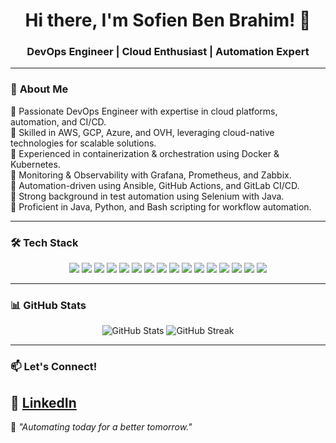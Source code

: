 <h1 align="center">Hi there, I'm Sofien Ben Brahim! 👋</h1>
<h3 align="center">DevOps Engineer | Cloud Enthusiast | Automation Expert</h3>

---

### 🚀 **About Me**
🔹 Passionate DevOps Engineer with expertise in cloud platforms, automation, and CI/CD.  
🔹 Skilled in AWS, GCP, Azure, and OVH, leveraging cloud-native technologies for scalable solutions.  
🔹 Experienced in containerization & orchestration using Docker & Kubernetes.  
🔹 Monitoring & Observability with Grafana, Prometheus, and Zabbix.  
🔹 Automation-driven using Ansible, GitHub Actions, and GitLab CI/CD.  
🔹 Strong background in test automation using Selenium with Java.  
🔹 Proficient in Java, Python, and Bash scripting for workflow automation.  

---

### 🛠 **Tech Stack**
<p align="center">
  <img src="https://img.shields.io/badge/AWS-%23FF9900.svg?style=for-the-badge&logo=amazonaws&logoColor=white" />
  <img src="https://img.shields.io/badge/GCP-%234285F4.svg?style=for-the-badge&logo=google-cloud&logoColor=white" />
  <img src="https://img.shields.io/badge/Azure-%230072C6.svg?style=for-the-badge&logo=microsoft-azure&logoColor=white" />
  <img src="https://img.shields.io/badge/Kubernetes-%23326CE5.svg?style=for-the-badge&logo=kubernetes&logoColor=white" />
  <img src="https://img.shields.io/badge/Docker-%232496ED.svg?style=for-the-badge&logo=docker&logoColor=white" />
  <img src="https://img.shields.io/badge/Ansible-%23EE0000.svg?style=for-the-badge&logo=ansible&logoColor=white" />
  <img src="https://img.shields.io/badge/Jenkins-%23D24939.svg?style=for-the-badge&logo=jenkins&logoColor=white" />
  <img src="https://img.shields.io/badge/GitHub_Actions-%232088FF.svg?style=for-the-badge&logo=github-actions&logoColor=white" />
  <img src="https://img.shields.io/badge/GitLab_CI/CD-%23FC6D26.svg?style=for-the-badge&logo=gitlab&logoColor=white" />
  <img src="https://img.shields.io/badge/Grafana-%23F46800.svg?style=for-the-badge&logo=grafana&logoColor=white" />
  <img src="https://img.shields.io/badge/Prometheus-%23E6522C.svg?style=for-the-badge&logo=prometheus&logoColor=white" />
  <img src="https://img.shields.io/badge/Zabbix-%23CC0000.svg?style=for-the-badge&logo=zabbix&logoColor=white" />
  <img src="https://img.shields.io/badge/Selenium-%2343B02A.svg?style=for-the-badge&logo=selenium&logoColor=white" />
  <img src="https://img.shields.io/badge/Java-%23E34F26.svg?style=for-the-badge&logo=java&logoColor=white" />
  <img src="https://img.shields.io/badge/Python-%233776AB.svg?style=for-the-badge&logo=python&logoColor=white" />
  <img src="https://img.shields.io/badge/Bash-%234EAA25.svg?style=for-the-badge&logo=gnu-bash&logoColor=white" />
</p>

---

### 📊 **GitHub Stats**
<p align="center">
  <img src="https://github-readme-stats.vercel.app/api?username=SofienBenBrahim&show_icons=true&theme=dark" alt="GitHub Stats" />
  <img src="https://github-readme-streak-stats.herokuapp.com/?user=SofienBenBrahim&theme=dark" alt="GitHub Streak" />
</p>

---

### 📫 **Let's Connect!**
📌 [LinkedIn](https://www.linkedin.com/in/sofiene-ben-brahim-316a73196/) 
---

🌟 _"Automating today for a better tomorrow."_  
